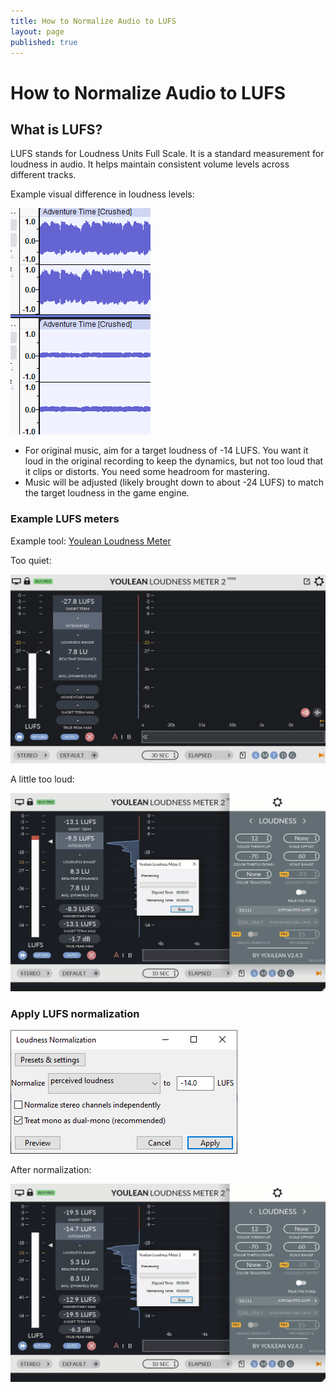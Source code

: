 ```yaml
---
title: How to Normalize Audio to LUFS
layout: page
published: true
---
```

# How to Normalize Audio to LUFS

## What is LUFS?

LUFS stands for Loudness Units Full Scale. It is a standard measurement for loudness in audio. It helps maintain consistent volume levels across different tracks.

Example visual difference in loudness levels:

![alt text](image.png)

- For original music, aim for a target loudness of -14 LUFS. You want it loud in the original recording to keep the dynamics, but not too loud that it clips or distorts. You need some headroom for mastering.
- Music will be adjusted (likely brought down to about -24 LUFS) to match the target loudness in the game engine.

### Example LUFS meters

Example tool: [Youlean Loudness Meter](https://youlean.co/youlean-loudness-meter/)

Too quiet:

![alt text](image-5.png)

A little too loud:

![alt text](2024-10-22_14-32-48.gif)

### Apply LUFS normalization

![alt text](image-6.png)

After normalization:

![alt text](2024-10-22_14-38-29.gif)